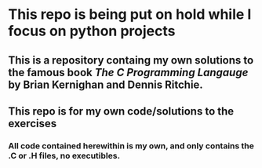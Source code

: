 # This repo is being put on hold while I focus on python projects
## This is a repository containg my own solutions to the famous book *The C Programming Langauge* by Brian Kernighan and Dennis Ritchie.
## This repo is for my own code/solutions to the exercises

### All code contained herewithin is my own, and only contains the .C or .H files, no executibles.
